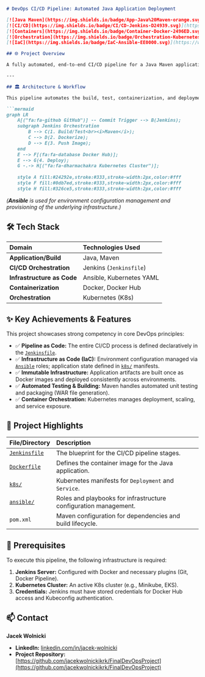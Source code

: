 ```markdown
# DevOps CI/CD Pipeline: Automated Java Application Deployment

[![Java Maven](https://img.shields.io/badge/App-Java%20Maven-orange.svg)](https://maven.apache.org/)
[![CI/CD](https://img.shields.io/badge/CI/CD-Jenkins-D24939.svg)](https://www.jenkins.io/)
[![Containers](https://img.shields.io/badge/Container-Docker-2496ED.svg)](https://www.docker.com/)
[![Orchestration](https://img.shields.io/badge/Orchestration-Kubernetes-326CE5.svg)](https://kubernetes.io/)
[![IaC](https://img.shields.io/badge/IaC-Ansible-EE0000.svg)](https://www.ansible.com/)

## 🌐 Project Overview

A fully automated, end-to-end CI/CD pipeline for a Java Maven application. This project demonstrates the integration of Jenkins, Docker, Ansible, and Kubernetes to achieve reliable, scalable deployment from source code commit to running service.

---

## 🏛️ Architecture & Workflow

This pipeline automates the build, test, containerization, and deployment processes.

```mermaid
graph LR
    A[("fa:fa-github GitHub")] -- Commit Trigger --> B(Jenkins);
    subgraph Jenkins Orchestration
        B --> C(1. Build/Test<br><i>Maven</i>);
        C --> D(2. Dockerize);
        D --> E(3. Push Image);
    end
    E --> F[(fa:fa-database Docker Hub)];
    E --> G(4. Deploy);
    G -.-> H[("fa:fa-dharmachakra Kubernetes Cluster")];
    
    style A fill:#24292e,stroke:#333,stroke-width:2px,color:#fff
    style F fill:#0db7ed,stroke:#333,stroke-width:2px,color:#fff
    style H fill:#326ce5,stroke:#333,stroke-width:2px,color:#fff

```
*(**Ansible** is used for environment configuration management and provisioning of the underlying infrastructure.)*

## 🛠 Tech Stack

| Domain | Technologies Used |
| :--- | :--- |
| **Application/Build** | Java, Maven |
| **CI/CD Orchestration** | Jenkins (`Jenkinsfile`) |
| **Infrastructure as Code**| Ansible, Kubernetes YAML |
| **Containerization** | Docker, Docker Hub |
| **Orchestration** | Kubernetes (K8s) |

## ✨ Key Achievements & Features

This project showcases strong competency in core DevOps principles:

- ✅ **Pipeline as Code:** The entire CI/CD process is defined declaratively in the [`Jenkinsfile`](Jenkinsfile).
- ✅ **Infrastructure as Code (IaC):** Environment configuration managed via [`Ansible`](ansible/) roles; application state defined in [`k8s/`](k8s/) manifests.
- ✅ **Immutable Infrastructure:** Application artifacts are built once as Docker images and deployed consistently across environments.
- ✅ **Automated Testing & Building:** Maven handles automated unit testing and packaging (WAR file generation).
- ✅ **Container Orchestration:** Kubernetes manages deployment, scaling, and service exposure.

## 📁 Project Highlights

| File/Directory | Description |
| :--- | :--- |
| [`Jenkinsfile`](Jenkinsfile) | The blueprint for the CI/CD pipeline stages. |
| [`Dockerfile`](Dockerfile) | Defines the container image for the Java application. |
| [`k8s/`](k8s/) | Kubernetes manifests for `Deployment` and `Service`. |
| [`ansible/`](ansible/) | Roles and playbooks for infrastructure configuration management. |
| `pom.xml` | Maven configuration for dependencies and build lifecycle. |

## 🚀 Prerequisites

To execute this pipeline, the following infrastructure is required:

1.  **Jenkins Server:** Configured with Docker and necessary plugins (Git, Docker Pipeline).
2.  **Kubernetes Cluster:** An active K8s cluster (e.g., Minikube, EKS).
3.  **Credentials:** Jenkins must have stored credentials for Docker Hub access and Kubeconfig authentication.

## 📫 Contact

**Jacek Wolnicki**

- **LinkedIn:** [linkedin.com/in/jacek-wolnicki](https://www.linkedin.com/in/jacek-wolnicki/)
- **Project Repository:** [https://github.com/jacekwolnickikrk/FinalDevOpsProject](https://github.com/jacekwolnickikrk/FinalDevOpsProject)
```
